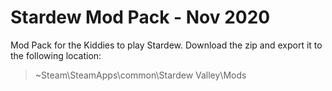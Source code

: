 # Stardew Mod Pack - Nov 2020
Mod Pack for the Kiddies to play Stardew. Download the zip and export it to the following location:

> ~Steam\SteamApps\common\Stardew Valley\Mods
